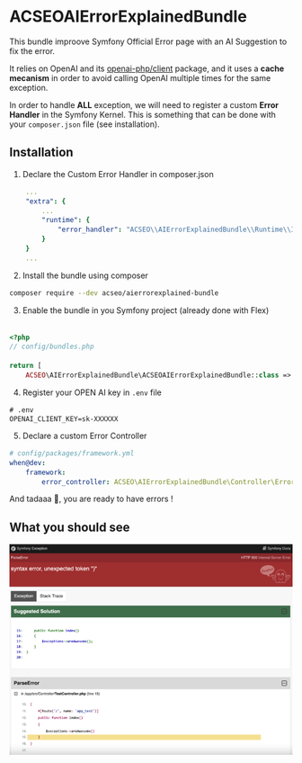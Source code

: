 # ACSEOAIErrorExplainedBundle

This bundle improove Symfony Official Error page with an AI Suggestion to fix the error.

It relies on OpenAI and its [openai-php/client](https://github.com/openai-php/client) package, and it uses a **cache mecanism** in order to avoid calling OpenAI multiple times for the same exception.

In order to handle **ALL** exception, we will need to register a custom **Error Handler** in the Symfony Kernel. This is something that can be done with your `composer.json` file (see installation).

## Installation

1) Declare the Custom Error Handler in composer.json

```yaml
    ...
    "extra": {
        ...
        "runtime": {
            "error_handler": "ACSEO\\AIErrorExplainedBundle\\Runtime\\Internal\\AIErrorHandler"
        }
    }
    ...
```

2) Install the bundle using composer

```bash
composer require --dev acseo/aierrorexplained-bundle
```

3) Enable the bundle in you Symfony project (already done with Flex)

```php

<?php
// config/bundles.php

return [
    ACSEO\AIErrorExplainedBundle\ACSEOAIErrorExplainedBundle::class => ['dev' => true],
```


4) Register your OPEN AI key in `.env` file

```
# .env
OPENAI_CLIENT_KEY=sk-XXXXXX
```

5) Declare a custom Error Controller
```yaml
# config/packages/framework.yml
when@dev:
    framework:
        error_controller: ACSEO\AIErrorExplainedBundle\Controller\ErrorController::show
```

And tadaaa 🎉, you are ready to have errors !

## What you should see

<picture>
  <source media="(prefers-color-scheme: dark)" srcset="doc/ACSEOAIErrorExplainedBundle.png">
  <source media="(prefers-color-scheme: light)" srcset="doc/ACSEOAIErrorExplainedBundle.png">
  <img src="doc/ACSEOAIErrorExplainedBundle.png">
</picture>
